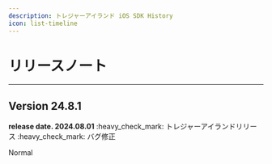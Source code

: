 ```yaml
---
description: トレジャーアイランド iOS SDK History
icon: list-timeline
---
```

# リリースノート
***
## Version 24.8.1
**release date. 2024.08.01**
:heavy\_check\_mark: トレジャーアイランドリリース
:heavy\_check\_mark: バグ修正

<userStyle>Normal</userStyle>

